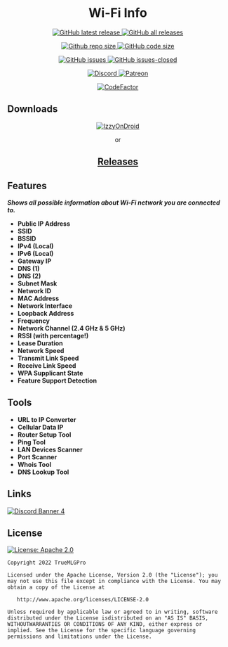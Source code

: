 <h1 align="center">Wi-Fi Info</h1>

<p align="center">
    <a href="https://github.com/TrueMLGPro/Wi-Fi_Info/releases/">
        <img src="https://img.shields.io/github/release/TrueMLGPro/Wi-Fi_Info.svg?style=for-the-badge" alt="GitHub latest release">
    </a> <a href="https://github.com/TrueMLGPro/Wi-Fi_Info/releases/">
        <img src="https://img.shields.io/github/downloads/TrueMLGPro/Wi-Fi_Info/total.svg?style=for-the-badge" alt="GitHub all releases">
    </a>
</p>

<p align="center">
    <a href="https://github.com/TrueMLGPro/Wi-Fi_Info/">
        <img src="https://img.shields.io/github/repo-size/TrueMLGPro/Wi-Fi_Info?style=for-the-badge" alt="Github repo size">
    </a> <a href="https://github.com/TrueMLGPro/Wi-Fi_Info/">
        <img src="https://img.shields.io/github/languages/code-size/TrueMLGPro/Wi-Fi_Info?style=for-the-badge" alt="GitHub code size">
    </a>
</p>

<p align="center">
    <a href="https://github.com/TrueMLGPro/Wi-Fi_Info/issues/">
        <img src="https://img.shields.io/github/issues/TrueMLGPro/Wi-Fi_Info.svg?style=for-the-badge" alt="GitHub issues">
    </a> <a href="https://github.com/TrueMLGPro/Wi-Fi_Info/issues?q=is:issue+is:closed">
        <img src="https://img.shields.io/github/issues-closed/TrueMLGPro/Wi-Fi_Info.svg?style=for-the-badge" alt="GitHub issues-closed">
    </a>
</p>

<p align="center">
    <a href="https://discord.gg/qxE2DFr">
        <img src="https://img.shields.io/discord/601107291915419658.svg?label=&amp;logo=discord&amp;logoColor=ffffff&amp;color=7389D8&amp;labelColor=6A7EC2&amp;style=for-the-badge" alt="Discord">
    </a> <a href="https://patreon.com/truemlgpro">
        <img src="https://img.shields.io/badge/dynamic/json?color=ff424d&amp;logo=patreon&amp;logoColor=ffffff&amp;label=&amp;labelColor=fa2530&amp;query=data.attributes.patron_count&amp;suffix=%20patrons&amp;url=https%3A%2F%2Fwww.patreon.com%2Fapi%2Fcampaigns%2F5328784&amp;style=for-the-badge" alt="Patreon">
    </a>
</p>

<p align="center">
    <a href="https://www.codefactor.io/repository/github/truemlgpro/wi-fi_info/overview/master">
        <img src="https://www.codefactor.io/repository/github/truemlgpro/wi-fi_info/badge/master?style=for-the-badge" alt="CodeFactor">
    </a>
</p>

<h2>Downloads</h2>

<p align="center">
    <a href="https://apt.izzysoft.de/fdroid/index/apk/com.truemlgpro.wifiinfo">
        <img src="https://gitlab.com/IzzyOnDroid/repo/-/raw/master/assets/IzzyOnDroid.png" alt="IzzyOnDroid">
    </a>
    <p align="center">or</p>
    <h2 align="center"><strong><a href="https://github.com/TrueMLGPro/Wi-Fi_Info/releases/" style="text-align:center">Releases</a></strong></h2>
</p>

<h2>Features</h2>

<p><strong><em>Shows all possible information about Wi-Fi network you are connected to.</em></strong></p>
<ul>
    <li><strong>Public IP Address</strong></li>
    <li><strong>SSID</strong></li>
    <li><strong>BSSID</strong></li>
    <li><strong>IPv4 (Local)</strong></li>
    <li><strong>IPv6 (Local)</strong></li>
    <li><strong>Gateway IP</strong></li>
    <li><strong>DNS (1)</strong></li>
    <li><strong>DNS (2)</strong></li>
    <li><strong>Subnet Mask</strong></li>
    <li><strong>Network ID</strong></li>
    <li><strong>MAC Address</strong></li>
    <li><strong>Network Interface</strong></li>
    <li><strong>Loopback Address</strong></li>
    <li><strong>Frequency</strong></li>
    <li><strong>Network Channel (2.4 GHz &amp; 5 GHz)</strong></li>
    <li><strong>RSSI (with percentage!)</strong></li>
    <li><strong>Lease Duration</strong></li>
    <li><strong>Network Speed</strong></li>
    <li><strong>Transmit Link Speed</strong></li>
    <li><strong>Receive Link Speed</strong></li>
    <li><strong>WPA Supplicant State</strong></li>
    <li><strong>Feature Support Detection</strong></li>
</ul>

<h2>Tools</h2>

<ul>
    <li><strong>URL to IP Converter</strong></li>
    <li><strong>Cellular Data IP</strong></li>
    <li><strong>Router Setup Tool</strong></li>
    <li><strong>Ping Tool</strong></li>
    <li><strong>LAN Devices Scanner</strong></li>
    <li><strong>Port Scanner</strong></li>
    <li><strong>Whois Tool</strong></li>
    <li><strong>DNS Lookup Tool</strong></li>
</ul>

<h2>Links</h2>

<p>
    <a href="https://discord.com/invite/qxE2DFr">
        <img src="https://discordapp.com/api/guilds/601107291915419658/widget.png?style=banner4" alt="Discord Banner 4">
    </a>
</p>

<h2>License</h2>

<p>
    <a href="https://opensource.org/licenses/Apache-2.0">
        <img src="https://img.shields.io/badge/Apache%202.0-blue.svg?style=for-the-badge&amp;logo=apache" alt="License: Apache 2.0">
    </a>
</p>

<pre><code>Copyright 2022 TrueMLGPro

Licensed under the Apache License, Version 2.0 (the "License"); you may not use this file except in compliance with the License. You may obtain a copy of the License at

   http://www.apache.org/licenses/LICENSE-2.0

Unless required by applicable law or agreed to in writing, software distributed under the License isdistributed on an "AS IS" BASIS, WITHOUTWARRANTIES OR CONDITIONS OF ANY KIND, either express or implied. See the License for the specific language governing permissions and limitations under the License.
</code></pre>
